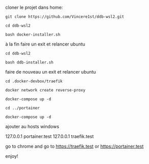 cloner le projet dans home:

`git clone https://github.com/Vincere1st/ddb-wsl2.git`

`cd ddb-wsl2`

`bash docker-installer.sh`

à la fin faire un exit et relancer ubuntu

`cd ddb-wsl2`

`bash ddb-installer.sh`

faire de nouveau un exit et relancer ubuntu

`cd .docker-devbox/traefik`

`docker network create reverse-proxy`

`docker-compose up -d`

`cd ../portainer`

`docker-compose up -d`

ajouter au hosts windows 

127.0.0.1 portainer.test
127.0.0.1 traefik.test

go to chrome and go to https://traefik.test or https://portainer.test

enjoy!